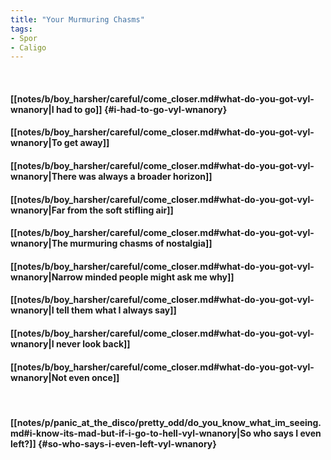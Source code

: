 ```yaml
---
title: "Your Murmuring Chasms"
tags:
- Spor
- Caligo
---
```

&nbsp;
#### [[notes/b/boy_harsher/careful/come_closer.md#what-do-you-got-vyl-wnanory|I had to go]] {#i-had-to-go-vyl-wnanory}
#### [[notes/b/boy_harsher/careful/come_closer.md#what-do-you-got-vyl-wnanory|To get away]]
#### [[notes/b/boy_harsher/careful/come_closer.md#what-do-you-got-vyl-wnanory|There was always a broader horizon]]
#### [[notes/b/boy_harsher/careful/come_closer.md#what-do-you-got-vyl-wnanory|Far from the soft stifling air]]
#### [[notes/b/boy_harsher/careful/come_closer.md#what-do-you-got-vyl-wnanory|The murmuring chasms of nostalgia]]
#### [[notes/b/boy_harsher/careful/come_closer.md#what-do-you-got-vyl-wnanory|Narrow minded people might ask me why]]
#### [[notes/b/boy_harsher/careful/come_closer.md#what-do-you-got-vyl-wnanory|I tell them what I always say]]
#### [[notes/b/boy_harsher/careful/come_closer.md#what-do-you-got-vyl-wnanory|I never look back]]
#### [[notes/b/boy_harsher/careful/come_closer.md#what-do-you-got-vyl-wnanory|Not even once]]
&nbsp;
#### [[notes/p/panic_at_the_disco/pretty_odd/do_you_know_what_im_seeing.md#i-know-its-mad-but-if-i-go-to-hell-vyl-wnanory|So who says I even left?]] {#so-who-says-i-even-left-vyl-wnanory}
